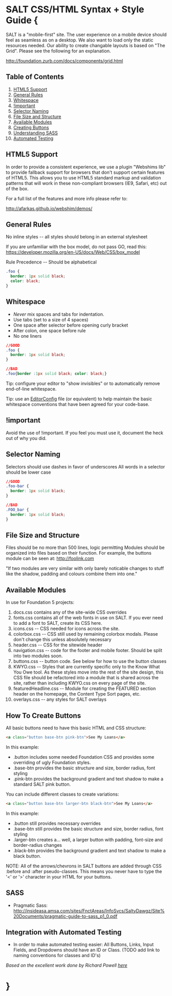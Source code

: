 SALT CSS/HTML Syntax + Style Guide {
==================

SALT is a "mobile-first" site.  The user experience on a mobile device should feel as seamless as on a desktop.  We also want to load only the static resources needed.
Our ability to create changable layouts is based on "The Grid".  Please see the following for an explanation.

http://foundation.zurb.com/docs/components/grid.html

## <a name='TOC'>Table of Contents</a>

  1. [HTML5 Support](#html5)
  2. [General Rules](#general)
  3. [Whitespace](#whitespace)
  4. [!important](#important)
  5. [Selector Naming](#naming)
  6. [File Size and Structure](#structure)
  7. [Available Modules](#modules)
  8. [Creating Buttons](#buttons)
  9. [Understanding SASS](#sass)
  10. [Automated Testing](#testing)

## <a name='html5'>HTML5 Support</a>

In order to provide a consistent experience, we use a plugin "Webshims lib" to provide fallback support for browsers that don't support certain features of HTML5. This allows you to use HTML5 standard markup and validation patterns that will work in these non-compliant browsers (IE9, Safari, etc) out of the box.

For a full list of the features and more info please refer to:

http://afarkas.github.io/webshim/demos/

## <a name='general'>General Rules</a>

No inline styles -- all styles should belong in an external stylesheet

If you are unfamiliar with the box model, do not pass GO, read this: https://developer.mozilla.org/en-US/docs/Web/CSS/box_model

Rule Precedence -- Should be alphabetical

```css
.foo {
  border: 1px solid black;
  color: black;
}
```

## <a name='whitespace'>Whitespace</a>

* _Never_ mix spaces and tabs for indentation.
* Use tabs (set to a size of 4 spaces)
* One space after selector before opening curly bracket
* After colon, one space before rule
* No one liners

```css
//GOOD
.foo {
  border: 1px solid black;
}

//BAD
.foo{border :1px solid black; color: black;}
```

Tip: configure your editor to "show invisibles" or to automatically remove
end-of-line whitespace.

Tip: use an [EditorConfig](http://editorconfig.org/) file (or equivalent) to
help maintain the basic whitespace conventions that have been agreed for your
code-base.

## <a name='important'>!important</a>
Avoid the use of !important.  If you feel you must use it, document the heck out of why you did.

## <a name='naming'>Selector Naming</a>

Selectors should use dashes in favor of underscores
All words in a selector should be lower case

```css
//GOOD
.foo-bar {
  border: 1px solid black;
}

//BAD
.FOO_bar {
  border: 1px solid black;
}
```

## <a name='structure'>File Size and Structure</a>
Files should be no more than 500 lines, logic permitting
Modules should be organized into files based on their function.
For example, the buttons module can be seen at: http://foolink.com

"If two modules are very similar with only barely noticable changes to stuff like the shadow, padding and colours combine them into one."


## <a name='modules'>Available Modules</a>

  In use for Foundation 5 projects:

  1. docs.css contains any of the site-wide CSS overrides
  2. fonts.css contains all of the web fonts in use on SALT. If you ever need to add a font to SALT, create its CSS here.
  3. icons.css -- CSS needed for icons across the site.
  4. colorbox.css -- CSS still used by remaining colorbox modals. Please don't change this unless absolutely necessary
  5. header.css -- CSS for the sitewide header
  6. navigation.css -- code for the footer and mobile footer. Should be split into two modules soon.
  7. buttons.css -- button code. See below for how to use the button classes
  8. KWYO.css -- Styles that are currently specific only to the Know What You Owe tool. As these styles move into the rest of the site design, this CSS file should be refactored into a module that is shared across the site, rather than including KWYO.css on every page of the site.
  9. featuredHeadline.css -- Module for creating the FEATURED section header on the homepage, the Content Type Sort pages, etc.
  10. overlays.css -- any styles for SALT overlays
  

## <a name='buttons'>How To Create Buttons</a>

All basic buttons need to have this basic HTML and CSS structure:

```html
<a class="button base-btn pink-btn">See My Loans</a>
```

In this example:
  * .button includes some needed Foundation CSS and provides some overriding of ugly Foundation styles. 
  * .base-btn provides the basic structure and size, border radius, font styling
  * .pink-btn provides the background gradient and text shadow to make a standard SALT pink button.

You can include different classes to create variations:
```html
<a class="button base-btn larger-btn black-btn">See My Loans</a>
```

In this example:
  * .button still provides necessary overrides
  * .base-btn still provides the basic structure and size, border radius, font styling
  * .larger-btn creates a... well, a larger button with padding, font-size and border-radius changes
  * .black-btn provides the background gradient and text shadow to make a black button.

NOTE: All of the arrows/chevrons in SALT buttons are added through CSS :before and :after pseudo-classes. This means you never have to type the '&lt;' or '&gt;' character in your HTML for your buttons.

## <a name='sass'>SASS</a>
  * Pragmatic Sass: http://insideasa.amsa.com/sites/FnctAreas/InfoSvcs/SaltyDawgz/Site%20Documents/pragmatic-guide-to-sass_p1_0.pdf

## <a name='testing'>Integration with Automated Testing</a>
  * In order to make automated testing easier:
    All Buttons, Links, Input Fields, and Dropdowns should have an ID or Class. (TODO add link to naming conventions for classes and ID's)

*Based on the excellent work done by Richard Powell [here](https://github.com/byrichardpowell/CSS-Style)*

}
=
